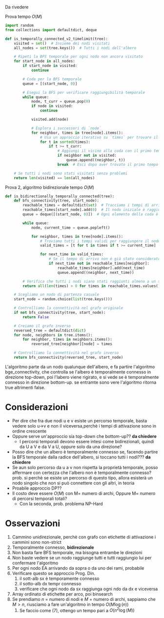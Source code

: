 Da rivedere

Prova tempo $O(M)$

```python
import random
from collections import defaultdict, deque

def is_temporally_connected_v2_timelimit(tree):
    visited = set()  # Insieme dei nodi visitati
    all_nodes = set(tree.keys())  # Tutti i nodi dell'albero

    # Ripeti la BFS temporale per ogni nodo non ancora visitato
    for start_node in all_nodes:
        if start_node in visited:
            continue

        # Coda per la BFS temporale
        queue = [(start_node, 0)]

        # Esegui la BFS per verificare raggiungibilità temporale
        while queue:
            node, t_curr = queue.pop(0)
            if node in visited:
                continue

            visited.add(node)

            # Esplora i successori di `node`
            for neighbor, times in tree[node].items():
                # Usa un approccio iterativo su `times` per trovare il primo tempo valido
                for t in sorted(times):
                    if t >= t_curr:
                        # Aggiungi il vicino alla coda con il primo tempo valido trovato
                        if neighbor not in visited:
                            queue.append((neighbor, t))
                        break  # Esci dopo aver trovato il primo tempo valido

    # Se tutti i nodi sono stati visitati senza problemi
    return len(visited) == len(all_nodes)
```

Prova 2, algoritmo bidirezionale tempo $O(M)$

```python
def is_bidirectionally_temporally_connected(tree):
    def bfs_connectivity(tree, start_node):
        reachable_times = defaultdict(set)  # Tracciamo i tempi di arrivo per ogni nodo
        reachable_times[start_node].add(0)  # Il nodo iniziale è raggiungibile al tempo 0
        queue = deque([(start_node, 0)])  # Ogni elemento della coda è una tupla (nodo, tempo)

        while queue:
            node, current_time = queue.popleft()

            for neighbor, times in tree[node].items():
                # Troviamo tutti i tempi validi per raggiungere il nodo successivo
                valid_times = [t for t in times if t >= current_time]

                for next_time in valid_times:
                    # Se il tempo di arrivo non è già stato considerato per il vicino
                    if next_time not in reachable_times[neighbor]:
                        reachable_times[neighbor].add(next_time)
                        queue.append((neighbor, next_time))

        # Verifica che tutti i nodi siano stati raggiunti almeno a un tempo valido
        return all(len(times) > 0 for times in reachable_times.values())

    # Scegliamo un nodo di partenza casuale
    start_node = random.choice(list(tree.keys()))

    # Controlliamo la connettività nel grafo originale
    if not bfs_connectivity(tree, start_node):
        return False

    # Creiamo il grafo inverso
    reversed_tree = defaultdict(dict)
    for node, neighbors in tree.items():
        for neighbor, times in neighbors.items():
            reversed_tree[neighbor][node] = times

    # Controlliamo la connettività nel grafo inverso
    return bfs_connectivity(reversed_tree, start_node)
```

L'algoritmo parte da un nodo qualunque dell'albero, e fa partire l'algoritmo bge_connectivity, che controlla se l'albero è temporalmente connesso in direzione top-down, poi l'labero viene rigirato, e si vede se è temporalmente connesso in direzione bottom-up. se entramte sono vere l'algoritmo ritorna true altrimenti false.

# Considerazioni

- Per dire che fra due nodi u e v esiste un percorso temporale, basta vedere solo u->v e non il viceversa,perchè i tempi di attivazione sono in ordine crescente
- Oppure serve un'approccio sia top-down che bottom-up?? **da chiedere**
    - I percorsi temporali devono essere intesi come bidirezionali, quindi da U a V e da V a U, oppure solo da una direzione?
- Posso dire che un albero è temporalmente connesso se, facendo partire la BFS temporale dalla radice dell'albero, si toccano tutti i nodi??? **da chiedere**
- Se aun solo percorso da u a v non rispetta la proprietà temporale, posso affermare con certezza che l'albero non è temporalmente connesso? prob. si perchè se esiste un percorso di questo tipo, allora esisterà un nodo singolo che non si può connettere con gli altri, in teoria
- Proabile approccio DP??
- Il costo deve essere $O(M)$ con M= numero di archi, Oppure M= numero di percorsi temporali totali?
    - Con la seconda, prob. problema NP-Hard 

# Osservazioni

1. Cammino unidirezionale, perchè con grafo con etichette di attivazione i cammini sono non-strict
2. Temporalmente connesso, **bidirezionale**
3. Non basta fare BFS temporale, ma bisogna entrambe le direzioni
4. Non baste vedere se un nodo raggiunge tutti e tutti raggiungio lui per confermare l'algoritmo
5. Per ogni nodo EA arrivando da sopra o da uno dei rami, probabile
6. Verificare questo se approccio Prog. Din.
	1. il sott-alb sx è temporamente connesso
	2. il sotto-alb dx tempr connesso
	3. verificare che ogni nodo da sx raggiunga ogni ndo da dx e viceversa
7. Array ordinato di etichette per arco, poi binsearch
8. Se prendiamo $n$ = numero di nodi e $M$ = numero di archi, sappiamo che $M\gt n$, riusciamo a fare un'algoritmo in tempo $O(M\log(n))$ 
	1. Se faccio come (7), ottengo un tempo pari a $O(n^2\log(M))$ 